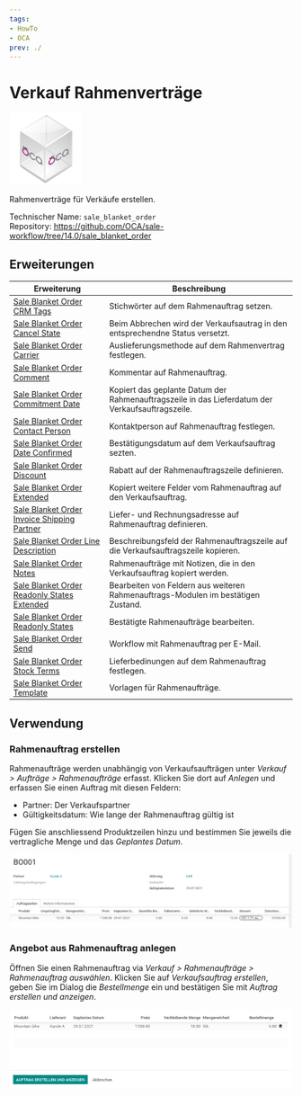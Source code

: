 ```yaml
---
tags:
- HowTo
- OCA
prev: ./
---
```


# Verkauf Rahmenverträge
![icon_oca_app](assets/icon_oca_app.png)

Rahmenverträge für Verkäufe erstellen.

Technischer Name: `sale_blanket_order`\
Repository: <https://github.com/OCA/sale-workflow/tree/14.0/sale_blanket_order>

## Erweiterungen

| Erweiterung                                                                                             | Beschreibung                                                                                     |
| ------------------------------------------------------------------------------------------------------- | ------------------------------------------------------------------------------------------------ |
| [Sale Blanket Order CRM Tags](Sale%20Blanket%20Order%20CRM%20Tags.md)                                   | Stichwörter auf dem Rahmenauftrag setzen.                                                        |
| [Sale Blanket Order Cancel State](Sale%20Blanket%20Order%20Cancel%20State.md)                           | Beim Abbrechen wird der Verkaufsautrag in den entsprechendne Status versetzt.                    |
| [Sale Blanket Order Carrier](Sale%20Blanket%20Order%20Carrier.md)                                       | Auslieferungsmethode auf dem Rahmenvertrag festlegen.                                            |
| [Sale Blanket Order Comment](Sale%20Blanket%20Order%20Comment.md)                                       | Kommentar auf Rahmenauftrag.                                                                     |
| [Sale Blanket Order Commitment Date](Sale%20Blanket%20Order%20Commitment%20Date.md)                     | Kopiert das geplante Datum der Rahmenauftragszeile in das Lieferdatum der Verkaufsauftragszeile. |
| [Sale Blanket Order Contact Person](Sale%20Blanket%20Order%20Contact%20Person.md)                       | Kontaktperson auf Rahmenauftrag festlegen.                                                       |
| [Sale Blanket Order Date Confirmed](Sale%20Blanket%20Order%20Date%20Confirmed.md)                       | Bestätigungsdatum auf dem Verkaufsauftrag sezten.                                                |
| [Sale Blanket Order Discount](Sale%20Blanket%20Order%20Discount.md)                                     | Rabatt auf der Rahmenauftragszeile definieren.                                                   |
| [Sale Blanket Order Extended](Sale%20Blanket%20Order%20Extended.md)                                     | Kopiert weitere Felder vom Rahmenauftrag auf den Verkaufsauftrag.                                |
| [Sale Blanket Order Invoice Shipping Partner](Sale%20Blanket%20Order%20Invoice%20Shipping%20Partner.md) | Liefer- und Rechnungsadresse auf Rahmenauftrag definieren.                                       |
| [Sale Blanket Order Line Description](Sale%20Blanket%20Order%20Line%20Description.md)                   | Beschreibungsfeld der Rahmenauftragszeile auf die Verkaufsauftragszeile kopieren.                |
| [Sale Blanket Order Notes](Sale%20Blanket%20Order%20Notes.md)                                           | Rahmenaufträge mit Notizen, die in den Verkaufsauftrag kopiert werden.                           |
| [Sale Blanket Order Readonly States Extended](Sale%20Blanket%20Order%20Readonly%20States%20Extended.md) | Bearbeiten von Feldern aus weiteren Rahmenauftrags-Modulen im bestätigen Zustand.                |
| [Sale Blanket Order Readonly States](Sale%20Blanket%20Order%20Readonly%20States.md)                     | Bestätigte Rahmenaufträge bearbeiten.                                                            |
| [Sale Blanket Order Send](Sale%20Blanket%20Order%20Send.md)                                             | Workflow mit Rahmenauftrag per E-Mail.                                                           |
| [Sale Blanket Order Stock Terms](Sale%20Blanket%20Order%20Stock%20Terms.md)                             | Lieferbedinungen auf dem Rahmenauftrag festlegen.                                                |
| [Sale Blanket Order Template](Sale%20Blanket%20Order%20Template.md)                                     | Vorlagen für Rahmenaufträge.                                                                     |

## Verwendung

### Rahmenauftrag erstellen

Rahmenaufträge werden unabhängig von Verkaufsaufträgen unter *Verkauf > Aufträge > Rahmenaufträge* erfasst. Klicken Sie dort auf *Anlegen* und erfassen Sie einen Auftrag mit diesen Feldern:

* Partner: Der Verkaufspartner
* Gültigkeitsdatum: Wie lange der Rahmenauftrag gültig ist

Fügen Sie anschliessend Produktzeilen hinzu und bestimmen Sie jeweils die vertragliche Menge und das *Geplantes Datum*.

![](assets/Sale%20Blanket%20Order%20Beispiel%20Rahmenauftrag.png)

### Angebot aus Rahmenauftrag anlegen

Öffnen Sie einen Rahmenauftrag via *Verkauf > Rahmenaufträge > Rahmenauftrag auswählen*. Klicken Sie auf *Verkaufsauftrag erstellen*, geben Sie im Dialog die  *Bestellmenge* ein und bestätigen Sie mit *Auftrag erstellen und anzeigen*.

![](assets/Sale%20Blanket%20Order%20Dialog.png)
